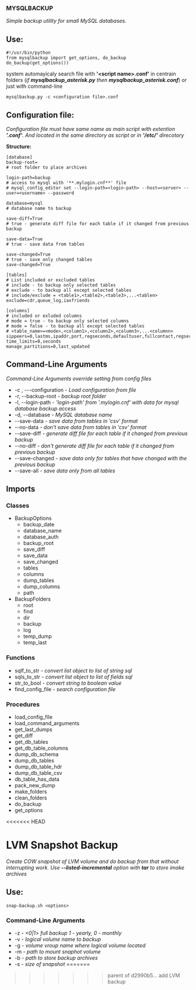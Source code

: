 ### MYSQLBACKUP
*Simple backup utility for small MySQL databases.*

## Use:
    
    #!/usr/bin/python
    from mysqlbackup import get_options, do_backup
    do_backup(get_options())
system automayicaly search file with **'\<script name\>.conf'** in centrain folders (_if **mysqlbackup_asterisk.py** then **mysqlbackup_asterisk.conf**_) or just with command-line

    mysqlbackup.py -c <configuration file>.conf
    
## Configuration file:
_Configuration file must have same name as main script with extention **'.conf'**. And located in the same directory as script or in **'/etc/'** direcotory_

**Structure:**

    [database]
    backup-root=
    # root folder to place archives
    
    login-path=backup
    # access to mysql with '**.mylogin.cnf**' file
    # mysql_config_editor set --login-path=<login-path> --host=<server> --user=<username> --password 
    
    database=mysql
    # database name to backup
    
    save-diff=True
    # true - generate diff file for each table if it changed from previous backup
    
    save-data=True    
    # true - save data from tables
    
    save-changed=True    
    # true - save only changed tables
    save-changed=True
    
    [tables]
    # List included or excluded tables
    # include - to backup only selected tables
    # exclude - to backup all except selected tables
    # include/exclude = <table1>,<table2>,<table3>,...<tablen>
    exclude=cdr,queue_log,iaxfriends
    
    [columns]
    # included or exluded columns
    # mode = true - to backup only selected columns
    # mode = false - to backup all except selected tables
    # <table_name>=<mode>,<column1>,<column2>,<column3>,...<columnn>
    sippeers=0,lastms,ipaddr,port,regseconds,defaultuser,fullcontact,regserver,useragent
    time_limits=0,seconds
    manage_partitions=0,last_updated

## Command-Line Arguments
*Command-Line Arguments override setting from config files*

 - -c , ---configuration _- Load configuration from file_
 - -r, --backup-root _- backup root folder_
 - -l, --login-path _- 'login-path' from '.mylogin.cnf' with data for mysql database backup access_
 - -d, --database _- MySQL database name_
 - --save-data _- save data from tables in 'csv' format_
 - --no-data _- don't save data from tables in 'csv' format_
 - --save-diff _- generate diff file for each table if it changed from previous backup_
 - --no-diff _- don't generate diff file for each table if it changed from previous backup_
 - --save-changed _- save data only for tables that have changed with the previous backup_
 - --save-all _- save data only from all tables_

## Imports
### Classes
 - BackupOptions
   - backup_date
   - database_name
   - database_auth
   - backup_root
   - save_diff
   - save_data
   - save_changed
   - tables
   - columns
   - dump_tables
   - dump_columns
   - path
 - BackupFolders
   - root
   - find
   - dir
   - backup
   - log
   - temp_dump
   - temp_last

### Functions
 - sqlf_to_str - _convert list object to list of string sql_
 - sqls_to_str - _convert list object to list of fields sql_
 - str_to_bool - _convert string to boolean value_
 - find_config_file - _search configuration file_

### Procedures
 - load_config_file
 - load_command_arguments
 - get_last_dumps
 - get_diff
 - get_db_tables
 - get_db_table_columns
 - dump_db_schema
 - dump_db_tables
 - dump_db_table_hdr
 - dump_db_table_csv
 - db_table_has_data
 - pack_new_dump
 - make_folders
 - clean_folders
 - do_backup
 - get_options

<<<<<<< HEAD
# LVM Snapshot Backup
*Create COW snapshot of LVM volume and do backup from that without interrupting work. Use **--listed-incremental** option with **tar** to store imake archives*

## Use:

    snap-backup.sh <options>

### Command-Line Arguments

 - -z - *<0|1> full backup 1 - yearly, 0 - monthly*
 - -v - *logical volume name to backup*
 - -g - *volume vroup name where logical volume located*
 - -m - *path to mount snaphot volume*
 - -b - *path to store backup archives*
 - -s - *size of snapshot*
=======
>>>>>>> parent of d2990b5... add LVM backup
